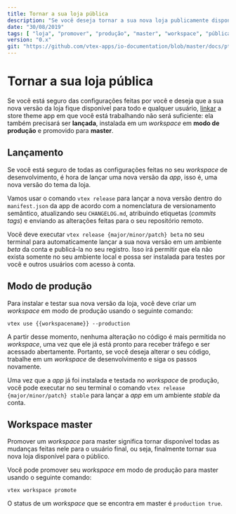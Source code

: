 ```yaml
---
title: Tornar a sua loja pública
description: "Se você deseja tornar a sua nova loja publicamente disponível, linká-la não será suficiente. Aprenda nesta recipe o passo a passo para fazer com que as suas novas configurações finalmente sejam disponibilizadas ao usuário final."
date: "30/08/2019"
tags: [ "loja", "promover", "produção", "master", "workspace", "pública", "disponível", "usuário-final", "lançar", "versão", "modo-de-produção"]
version: "0.x"
git: "https://github.com/vtex-apps/io-documentation/blob/master/docs/pt/Recipes/store/TornarASuaLojaPublica.md"
---
```


# Tornar a sua loja pública
 
Se você está seguro das configurações feitas por você e deseja que a sua nova versão da loja fique disponível para todo e qualquer usuário, [linkar](*link*) a store theme app em que você está trabalhando não será suficiente: ela também precisará ser **lançada**, instalada em um *workspace* em **modo de produção** e promovido para **master**.
 
## Lançamento
 
Se você está seguro de todas as configurações feitas no seu *workspace* de desenvolvimento, é hora de lançar uma nova versão da *app*, isso é, uma nova versão do tema da loja.
 
Vamos usar o comando `vtex release` para lançar a nova versão dentro do `manifest.json`  da app de acordo com a nomenclatura de versionamento semântico, atualizando seu `CHANGELOG.md`, atribuindo etiquetas (*commits tags*) e enviando as alterações feitas para o seu repositório remoto.
 
Você deve executar `vtex release {major/minor/patch} beta` no seu terminal para automaticamente lançar a sua nova versão em um ambiente *beta* da conta e publicá-la no seu registro. Isso irá permitir que ela não exista somente no seu ambiente local e possa ser instalada para testes por você e outros usuários com acesso à conta.
 
## Modo de produção
 
Para instalar e testar sua nova versão da loja, você deve criar um *workspace* em modo de produção usando o seguinte comando:

```
vtex use {{workspacename}} --production

```

<div class="alert alert-warning">
A partir desse momento, nenhuma alteração no código é mais permitida no <i>workspace</i>, uma vez que ele já está pronto para receber tráfego e ser acessado abertamente. Portanto, se você deseja alterar o seu código, trabalhe em um <i>workspace</i> de desenvolvimento e siga os passos novamente. 
</div>

Uma vez que a *app* já foi instalada e testada no *workspace* de produção, você pode executar no seu terminal o comando `vtex release {major/minor/patch} stable` para lançar a *app* em um ambiente *stable* da conta. 
 
## Workspace master
 
Promover um *workspace* para master significa tornar disponível todas as mudanças feitas nele para o usuário final, ou seja, finalmente tornar sua nova loja disponível para o público.
 
Você pode promover seu *workspace* em modo de produção para master usando o seguinte comando:
 
`vtex workspace promote`
 
<div class="alert alert-info">
O status de um <i>workspace</i> que se encontra em master é <code>production true</code>.
</div>

